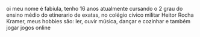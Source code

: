 oi meu nome é fabiula, tenho 16 anos atualmente cursando o 2 grau do ensino médio do etinerario de exatas, no colégio civico militar Heitor Rocha Kramer, meus hobbies são: ler, ouvir música, dançar e cozinhar e também jogar jogos online
<!---
fabiulaguimaraes/fabiulaguimaraes is a ✨ special ✨ repository because its `README.md` (this file) appears on your GitHub profile.
You can click the Preview link to take a look at your changes.
--->
